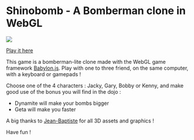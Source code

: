 # Shinobomb - A Bomberman clone in WebGL

![](http://pixelcodr.com/images/shinobomb/shino_1.png)

[Play it here](http://pixelcodr.com/games/shinobomb/index.html)

This game is a bomberman-lite clone made with the WebGL game framework [Babylon.js](https://github.com/BabylonJS/Babylon.js).
Play with one to three friend, on the same computer, with a keyboard or gamepads !

Choose one of the 4 characters : Jacky, Gary, Bobby or Kenny, and make good use of the bonus you will find in the dojo : 
* Dynamite will make your bombs bigger
* Geta will make you faster

A big thanks to [Jean-Baptiste](https://twitter.com/jbledowski) for all 3D assets and graphics !

Have fun !

